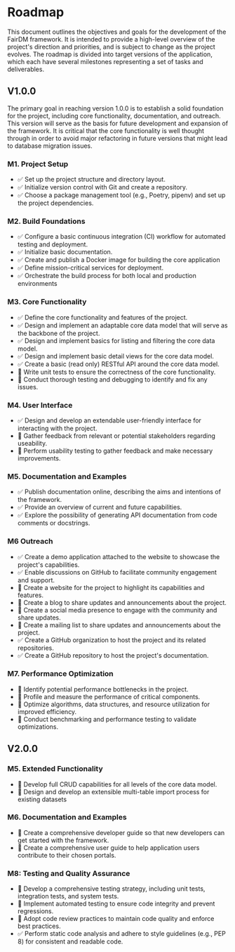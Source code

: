 # Roadmap

This document outlines the objectives and goals for the development of the FairDM framework. It is intended to provide a high-level overview of the project's direction and priorities, and is subject to change as the project evolves. The roadmap is divided into target versions of the application, which each have several milestones representing a set of tasks and deliverables.

## V1.0.0

The primary goal in reaching version 1.0.0 is to establish a solid foundation for the project, including core functionality, documentation, and outreach. This version will serve as the basis for future development and expansion of the framework. It is critical that the core functionality is well thought through in order to avoid major refactoring in future versions that might lead to database migration issues.

### M1. Project Setup

- ✅ Set up the project structure and directory layout.
- ✅ Initialize version control with Git and create a repository.
- ✅ Choose a package management tool (e.g., Poetry, pipenv) and set up the project dependencies.

### M2. Build Foundations

- ✅ Configure a basic continuous integration (CI) workflow for automated testing and deployment.
- ✅ Initialize basic documentation.
- ✅ Create and publish a Docker image for building the core application
- ✅ Define mission-critical services for deployment.
- ✅ Orchestrate the build process for both local and production environments

### M3. Core Functionality

- ✅ Define the core functionality and features of the project.
- ✅ Design and implement an adaptable core data model that will serve as the backbone of the project.
- ✅ Design and implement basics for listing and filtering the core data model.
- ✅ Design and implement basic detail views for the core data model.
- ✅ Create a basic (read only) RESTful API around the core data model.
- 🔲 Write unit tests to ensure the correctness of the core functionality.
- 🔲 Conduct thorough testing and debugging to identify and fix any issues.

### M4. User Interface

- ✅ Design and develop an extendable user-friendly interface for interacting with the project.
- 🔲 Gather feedback from relevant or potential stakeholders regarding useability.
- 🔲 Perform usability testing to gather feedback and make necessary improvements.

### M5. Documentation and Examples

- ✅ Publish documentation online, describing the aims and intentions of the framework.
- ✅ Provide an overview of current and future capabilities.
- ✅ Explore the possibility of generating API documentation from code comments or docstrings.

### M6 Outreach

- ✅ Create a demo application attached to the website to showcase the project's capabilities.
- ✅ Enable discussions on GitHub to facilitate community engagement and support.
- 🔲 Create a website for the project to highlight its capabilities and features.
- 🔲 Create a blog to share updates and announcements about the project.
- 🔲 Create a social media presence to engage with the community and share updates.
- 🔲 Create a mailing list to share updates and announcements about the project.
- ✅ Create a GitHub organization to host the project and its related repositories.
- ✅ Create a GitHub repository to host the project's documentation.

### M7. Performance Optimization

- 🔲 Identify potential performance bottlenecks in the project.
- 🔲 Profile and measure the performance of critical components.
- 🔲 Optimize algorithms, data structures, and resource utilization for improved efficiency.
- 🔲 Conduct benchmarking and performance testing to validate optimizations.



## V2.0.0

### M5. Extended Functionality

- 🔲 Develop full CRUD capabilities for all levels of the core data model.
- 🔲 Design and develop an extensible multi-table import process for existing datasets

### M6. Documentation and Examples

- 🔲 Create a comprehensive developer guide so that new developers can get started with the framework. 
- 🔲 Create a comprehensive user guide to help application users contribute to their chosen portals.


### M8: Testing and Quality Assurance

- 🔲 Develop a comprehensive testing strategy, including unit tests, integration tests, and system tests.
- 🔲 Implement automated testing to ensure code integrity and prevent regressions.
- 🔲 Adopt code review practices to maintain code quality and enforce best practices.
- ✅ Perform static code analysis and adhere to style guidelines (e.g., PEP 8) for consistent and readable code.
